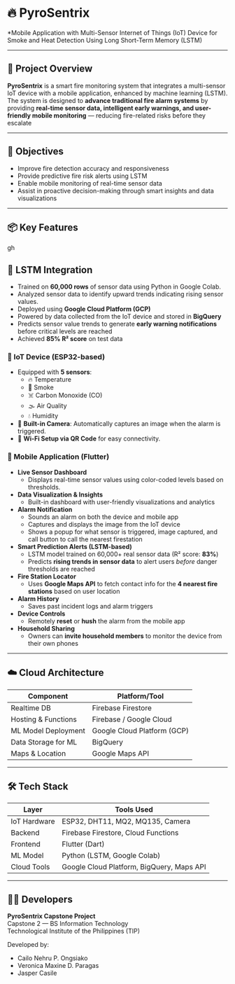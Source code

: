 # 🔥 PyroSentrix  
*Mobile Application with Multi-Sensor Internet of Things (IoT) Device for Smoke and Heat Detection Using Long Short-Term Memory (LSTM)


---

## 🚀 Project Overview

**PyroSentrix** is a smart fire monitoring system that integrates a multi-sensor IoT device with a mobile application, enhanced by machine learning (LSTM). The system is designed to **advance traditional fire alarm systems** by providing **real-time sensor data, intelligent early warnings, and user-friendly mobile monitoring** — reducing fire-related risks before they escalate

---

## 🎯 Objectives

- Improve fire detection accuracy and responsiveness
- Provide predictive fire risk alerts using LSTM
- Enable mobile monitoring of real-time sensor data
- Assist in proactive decision-making through smart insights and data visualizations

---

## 📦 Key Features
gh
## 🧠 LSTM Integration
- Trained on **60,000 rows** of sensor data using Python in Google Colab.
- Analyzed sensor data to identify upward trends indicating rising sensor values.
- Deployed using **Google Cloud Platform (GCP)**
- Powered by data collected from the IoT device and stored in **BigQuery**
- Predicts sensor value trends to generate **early warning notifications** before critical levels are reached
- Achieved **85% R² score** on test data

### 🔧 IoT Device (ESP32-based)
- Equipped with **5 sensors**:  
  - 🔥 Temperature  
  - 💨 Smoke  
  - ☠️ Carbon Monoxide (CO)  
  - 🌫️ Air Quality  
  - 💧 Humidity  
- 📸 **Built-in Camera**: Automatically captures an image when the alarm is triggered.
- 📶 **Wi-Fi Setup via QR Code** for easy connectivity.

### 📱 Mobile Application (Flutter)
- **Live Sensor Dashboard**  
  - Displays real-time sensor values using color-coded levels based on thresholds.
- **Data Visualization & Insights**  
  - Built-in dashboard with user-friendly visualizations and analytics
- **Alarm Notification**  
  - Sounds an alarm on both the device and mobile app  
  - Captures and displays the image from the IoT device
  - Shows a popup for what sensor is triggered, image captured, and call button to call the nearest firestation
- **Smart Prediction Alerts (LSTM-based)**  
  - LSTM model trained on 60,000+ real sensor data (R² score: **83%**)  
  - Predicts **rising trends in sensor data** to alert users *before* danger thresholds are reached
- **Fire Station Locator**  
  - Uses **Google Maps API** to fetch contact info for the **4 nearest fire stations** based on user location
- **Alarm History**  
  - Saves past incident logs and alarm triggers
- **Device Controls**  
  - Remotely **reset** or **hush** the alarm from the mobile app
- **Household Sharing**  
  - Owners can **invite household members** to monitor the device from their own phones
    
---


## ☁️ Cloud Architecture

| Component              | Platform/Tool                 |
|------------------------|-------------------------------|
| Realtime DB            | Firebase Firestore            |
| Hosting & Functions    | Firebase / Google Cloud       |
| ML Model Deployment    | Google Cloud Platform (GCP)   |
| Data Storage for ML    | BigQuery                      |
| Maps & Location        | Google Maps API               |

---

## 🛠 Tech Stack

| Layer        | Tools Used                           |
|--------------|--------------------------------------|
| IoT Hardware | ESP32, DHT11, MQ2, MQ135, Camera     |
| Backend      | Firebase Firestore, Cloud Functions  |
| Frontend     | Flutter (Dart)                       |
| ML Model     | Python (LSTM, Google Colab)          |
| Cloud Tools  | Google Cloud Platform, BigQuery, Maps API |

---

## 👨‍💻 Developers

**PyroSentrix Capstone Project**  
Capstone 2 — BS Information Technology  
Technological Institute of the Philippines (TIP)

Developed by:
- Cailo Nehru P. Ongsiako  
- Veronica Maxine D. Paragas  
- Jasper Casile

